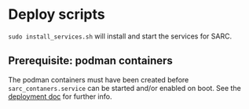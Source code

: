 # Deploy scripts

`sudo install_services.sh` will install and start the services for SARC.

## Prerequisite: podman containers

The podman containers must have been created before `sarc_contaners.service` can be started and/or enabled on boot.
See the [deployment doc](../../deployment.md) for further info.


